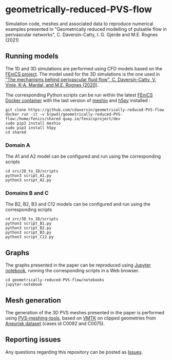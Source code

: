 # geometrically-reduced-PVS-flow

Simulation code, meshes and associated data to reproduce numerical examples presented in 
"Geometrically reduced modelling of pulsatile flow in
perivascular networks", C. Daversin-Catty, I. G. Gjerde and M.E. Rognes (2021)

## Running models

The 1D and 3D simulations are performed using CFD models based on the [FEniCS project](https://fenicsproject.org/).
The model used for the 3D simulations is the one used in ["The mechanisms behind perivascular fluid flow", C. Daversin-Catty, V. Vinje, K-A. Mardal, and M.E. Rognes (2020)](https://journals.plos.org/plosone/article/comments?id=10.1371/journal.pone.0244442).

The corresponding Python scripts can be run within the latest [FEniCS Docker container](https://quay.io/repository/fenicsproject/dev)
with the last version of [meshio](https://pypi.org/project/meshio/) and [h5py](https://www.h5py.org/) installed :
```
git clone https://github.com/cdaversin/geometrically-reduced-PVS-flow
docker run -it -v $(pwd)/geometrically-reduced-PVS-flow:/home/fenics/shared quay.io/fenicsproject/dev
sudo pip3 install meshio
sudo pip3 install h5py
cd shared
```

### Domain A
The A1 and A2 model can be configured and run using the corresponding scripts
```
cd src/2D_to_1D/scripts
python3 script_A1.py
python3 script_A2.py
```

### Domains B and C
The B2, B2, B3 and C12 models can be configured and run using the corresponding scripts
```
cd src/3D_to_1D/scripts
python3 script_B1.py
python3 script_B2.py
python3 script_B3.py
python3 script_C12.py
```

## Graphs
The graphs presented in the paper can be reproduced using [Jupyter notebook](https://jupyter.org/),
running the corresponding scripts in a Web browser.
```
cd geometrically-reduced-PVS-flow/notebooks
jupyter-notebook
```

## Mesh generation
The generation of the 3D PVS meshes presented in the paper is performed using [PVS-meshing-tools](https://github.com/cdaversin/PVS-meshing-tools), based on [VMTK](http://www.vmtk.org/)
on clipped geometries from [Aneurisk dataset](http://ecm2.mathcs.emory.edu/aneuriskweb/repository) (cases id C0092 and C0075).

## Reporting issues
Any questions regarding this repository can be posted as [Issues](https://github.com/cdaversin/geometrically-reduced-PVS-flow/issues).
